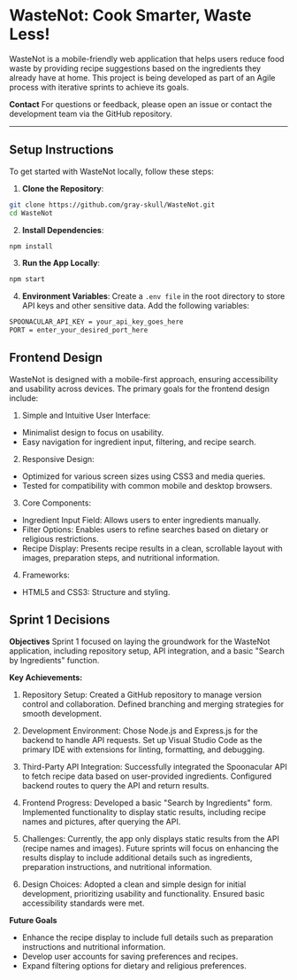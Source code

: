 # WasteNot: Cook Smarter, Waste Less!

WasteNot is a mobile-friendly web application that helps users reduce food waste by providing recipe suggestions based on the ingredients they already have at home. This project is being developed as part of an Agile process with iterative sprints to achieve its goals.

**Contact**
For questions or feedback, please open an issue or contact the development team via the GitHub repository.

---

## Setup Instructions

To get started with WasteNot locally, follow these steps:

1. **Clone the Repository**:
```bash
git clone https://github.com/gray-skull/WasteNot.git
cd WasteNot
```
2. **Install Dependencies**:
```bash
npm install
```
3. **Run the App Locally**:
```bash
npm start
```
4. **Environment Variables**:
Create a ```.env file``` in the root directory to store API keys and other sensitive data. Add the following variables:
```bash
SPOONACULAR_API_KEY = your_api_key_goes_here
PORT = enter_your_desired_port_here
```

## Frontend Design

WasteNot is designed with a mobile-first approach, ensuring accessibility and usability across devices. The primary goals for the frontend design include:

1. Simple and Intuitive User Interface:
- Minimalist design to focus on usability.
- Easy navigation for ingredient input, filtering, and recipe search.

2. Responsive Design:
- Optimized for various screen sizes using CSS3 and media queries.
- Tested for compatibility with common mobile and desktop browsers.

3. Core Components:
- Ingredient Input Field: Allows users to enter ingredients manually.
- Filter Options: Enables users to refine searches based on dietary or religious restrictions.
- Recipe Display: Presents recipe results in a clean, scrollable layout with images, preparation steps, and nutritional information.

4. Frameworks:
- HTML5 and CSS3: Structure and styling.

## Sprint 1 Decisions

**Objectives**
Sprint 1 focused on laying the groundwork for the WasteNot application, including repository setup, API integration, and a basic "Search by Ingredients" function.

**Key Achievements:**
1. Repository Setup:
Created a GitHub repository to manage version control and collaboration.
Defined branching and merging strategies for smooth development.

2. Development Environment:
Chose Node.js and Express.js for the backend to handle API requests.
Set up Visual Studio Code as the primary IDE with extensions for linting, formatting, and debugging.

3. Third-Party API Integration:
Successfully integrated the Spoonacular API to fetch recipe data based on user-provided ingredients.
Configured backend routes to query the API and return results.

4. Frontend Progress:
Developed a basic "Search by Ingredients" form.
Implemented functionality to display static results, including recipe names and pictures, after querying the API.

5. Challenges:
Currently, the app only displays static results from the API (recipe names and images). Future sprints will focus on enhancing the results display to include additional details such as ingredients, preparation instructions, and nutritional information.

6. Design Choices:
Adopted a clean and simple design for initial development, prioritizing usability and functionality.
Ensured basic accessibility standards were met.

**Future Goals**
- Enhance the recipe display to include full details such as preparation instructions and nutritional information.
- Develop user accounts for saving preferences and recipes.
- Expand filtering options for dietary and religious preferences.